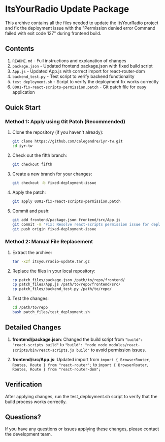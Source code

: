 # ItsYourRadio Update Package

This archive contains all the files needed to update the ItsYourRadio project and fix the deployment issue with the "Permission denied error Command failed with exit code 127" during frontend build.

## Contents

1. `README.md` - Full instructions and explanation of changes
2. `package.json` - Updated frontend package.json with fixed build script
3. `App.js` - Updated App.js with correct import for react-router-dom
4. `backend_test.py` - Test script to verify backend functionality
5. `test_deployment.sh` - Script to verify the deployment fix works correctly
6. `0001-fix-react-scripts-permission.patch` - Git patch file for easy application

## Quick Start

### Method 1: Apply using Git Patch (Recommended)

1. Clone the repository (if you haven't already):
   ```bash
   git clone https://github.com/calegendre/iyr-tw.git
   cd iyr-tw
   ```

2. Check out the fifth branch:
   ```bash
   git checkout fifth
   ```

3. Create a new branch for your changes:
   ```bash
   git checkout -b fixed-deployment-issue
   ```

4. Apply the patch:
   ```bash
   git apply 0001-fix-react-scripts-permission.patch
   ```

5. Commit and push:
   ```bash
   git add frontend/package.json frontend/src/App.js
   git commit -m "Fix: Resolve react-scripts permission issue for deployment"
   git push origin fixed-deployment-issue
   ```

### Method 2: Manual File Replacement

1. Extract the archive:
   ```bash
   tar -xzf itsyourradio-update.tar.gz
   ```

2. Replace the files in your local repository:
   ```bash
   cp patch_files/package.json /path/to/repo/frontend/
   cp patch_files/App.js /path/to/repo/frontend/src/
   cp patch_files/backend_test.py /path/to/repo/
   ```

3. Test the changes:
   ```bash
   cd /path/to/repo
   bash patch_files/test_deployment.sh
   ```

## Detailed Changes

1. **frontend/package.json**:
   Changed the build script from `"build": "react-scripts build"` to `"build": "node node_modules/react-scripts/bin/react-scripts.js build"` to avoid permission issues.

2. **frontend/src/App.js**:
   Updated import from `import { BrowserRouter, Routes, Route } from "react-router";` to `import { BrowserRouter, Routes, Route } from "react-router-dom";`

## Verification

After applying changes, run the test_deployment.sh script to verify that the build process works correctly.

## Questions?

If you have any questions or issues applying these changes, please contact the development team.